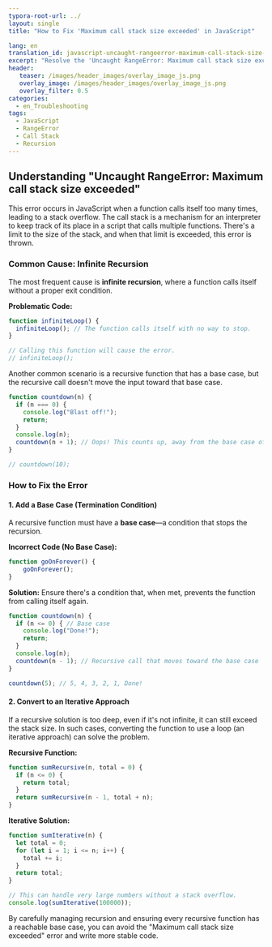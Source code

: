 ```yaml
---
typora-root-url: ../
layout: single
title: "How to Fix 'Maximum call stack size exceeded' in JavaScript"

lang: en
translation_id: javascript-uncaught-rangeerror-maximum-call-stack-size-exceeded
excerpt: "Resolve the 'Uncaught RangeError: Maximum call stack size exceeded' in JavaScript by identifying infinite recursion and implementing proper base cases in your functions."
header:
   teaser: /images/header_images/overlay_image_js.png
   overlay_image: /images/header_images/overlay_image_js.png
   overlay_filter: 0.5
categories:
  - en_Troubleshooting
tags:
  - JavaScript
  - RangeError
  - Call Stack
  - Recursion
---
```


## Understanding "Uncaught RangeError: Maximum call stack size exceeded"

This error occurs in JavaScript when a function calls itself too many times, leading to a stack overflow. The call stack is a mechanism for an interpreter to keep track of its place in a script that calls multiple functions. There's a limit to the size of the stack, and when that limit is exceeded, this error is thrown.

### Common Cause: Infinite Recursion

The most frequent cause is **infinite recursion**, where a function calls itself without a proper exit condition.

**Problematic Code:**
```javascript
function infiniteLoop() {
  infiniteLoop(); // The function calls itself with no way to stop.
}

// Calling this function will cause the error.
// infiniteLoop(); 
```

Another common scenario is a recursive function that has a base case, but the recursive call doesn't move the input toward that base case.

```javascript
function countdown(n) {
  if (n === 0) {
    console.log("Blast off!");
    return;
  }
  console.log(n);
  countdown(n + 1); // Oops! This counts up, away from the base case of 0.
}

// countdown(10);
```

### How to Fix the Error

#### 1. Add a Base Case (Termination Condition)

A recursive function must have a **base case**—a condition that stops the recursion.

**Incorrect Code (No Base Case):**
```javascript
function goOnForever() {
    goOnForever();
}
```

**Solution:**
Ensure there's a condition that, when met, prevents the function from calling itself again.

```javascript
function countdown(n) {
  if (n <= 0) { // Base case
    console.log("Done!");
    return;
  }
  console.log(n);
  countdown(n - 1); // Recursive call that moves toward the base case
}

countdown(5); // 5, 4, 3, 2, 1, Done!
```

#### 2. Convert to an Iterative Approach

If a recursive solution is too deep, even if it's not infinite, it can still exceed the stack size. In such cases, converting the function to use a loop (an iterative approach) can solve the problem.

**Recursive Function:**
```javascript
function sumRecursive(n, total = 0) {
  if (n <= 0) {
    return total;
  }
  return sumRecursive(n - 1, total + n);
}
```

**Iterative Solution:**
```javascript
function sumIterative(n) {
  let total = 0;
  for (let i = 1; i <= n; i++) {
    total += i;
  }
  return total;
}

// This can handle very large numbers without a stack overflow.
console.log(sumIterative(100000)); 
```

By carefully managing recursion and ensuring every recursive function has a reachable base case, you can avoid the "Maximum call stack size exceeded" error and write more stable code.
